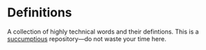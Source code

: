 # Definitions
A collection of highly technical words and their defintions. This is a [succumptious](https://hazimavdal.github.io/words/succ.html) repository—do not waste your time here.
